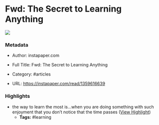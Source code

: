 # Fwd: The Secret to Learning Anything

![](https://readwise-assets.s3.amazonaws.com/static/images/article1.be68295a7e40.png)

### Metadata

- Author: instapaper.com
- Full Title: Fwd: The Secret to Learning Anything
- Category: #articles


- URL: https://instapaper.com/read/1359616639

### Highlights

- the way to learn the most is…when you are doing something with such enjoyment that you don’t notice that the time passes ([View Highlight](https://instapaper.com/read/1359616639/14521423))
    - **Tags:** #learning
